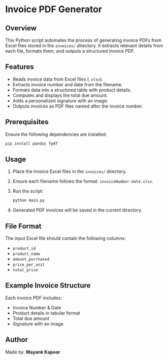 # Invoice PDF Generator

## Overview
This Python script automates the process of generating invoice PDFs from Excel files stored in the `invoices/` directory. It extracts relevant details from each file, formats them, and outputs a structured invoice PDF.

## Features
- Reads invoice data from Excel files (`.xlsx`).
- Extracts invoice number and date from the filename.
- Formats data into a structured table with product details.
- Computes and displays the total due amount.
- Adds a personalized signature with an image.
- Outputs invoices as PDF files named after the invoice number.

## Prerequisites
Ensure the following dependencies are installed:

```bash
pip install pandas fpdf
```

## Usage
1. Place the invoice Excel files in the `invoices/` directory.
2. Ensure each filename follows the format: `invoiceNumber-date.xlsx`.
3. Run the script:
   
   ```bash
   python main.py
   ```

4. Generated PDF invoices will be saved in the current directory.

## File Format
The input Excel file should contain the following columns:
- `product_id`
- `product_name`
- `amount_purchased`
- `price_per_unit`
- `total_price`

## Example Invoice Structure
Each invoice PDF includes:
- Invoice Number & Date
- Product details in tabular format
- Total due amount
- Signature with an image

## Author
Made by: **Mayank Kapoor**
